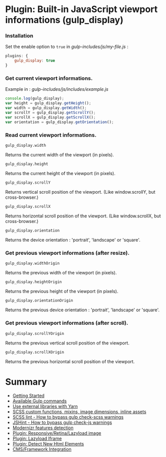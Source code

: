 # Plugin: Built-in JavaScript viewport informations (gulp_display)

### Installation

Set the enable option to `true` in *gulp-includes/js/my-file.js* :

```js
plugins: {
    gulp_display: true
}
```

### Get current viewport informations.

Example in : *gulp-includes/js/includes/example.js*

```js
console.log(gulp_display);
var height = gulp_display.getHeight();
var width = gulp_display.getWidth();
var scrollY = gulp_display.getScrollY();
var scrollX = gulp_display.getScrollX();
var orientation = gulp_display.getOrientation();
```

### Read current viewport informations.

`gulp_display.width`

Returns the current width of the viewport (in pixels).

`gulp_display.height`

Returns the current height of the viewport (in pixels).

`gulp_display.scrollY`

Returns vertical scroll position of the viewport. (Like window.scrollY, but cross-browser.)

`gulp_display.scrollX`

Returns horizontal scroll position of the viewport. (Like window.scrollX, but cross-browser.)

`gulp_display.orientation`

Returns the device orientation : 'portrait', 'landscape' or 'square'.

### Get previous viewport informations (after resize).

`gulp_display.widthOrigin`

Returns the previous width of the viewport (in pixels).

`gulp_display.heightOrigin`

Returns the previous height of the viewport (in pixels).

`gulp_display.orientationOrigin`

Returns the previous device orientation : 'portrait', 'landscape' or 'square'.

### Get previous viewport informations (after scroll).

`gulp_display.scrollYOrigin`

Returns the previous vertical scroll position of the viewport.

`gulp_display.scrollXOrigin`

Returns the previous horizontal scroll position of the viewport.

# Summary

- [Getting Started](./readme.md)
- [Available Gulp commands](./gulp-commands.md)
- [Use external libraries with Yarn](./external-libraries.md)
- [SCSS custom functions, mixins, image dimensions, inline assets](./scss-functions.md)
- [SCSS lint - How to bypass gulp check-scss warnings](./scss-lint.md)
- [JSHint - How to bypass gulp check-js warnings](./jshint.md)
- [Modernizr features detection](./modernizr.md)
- [Plugin: Responsive/Retina/Lazyload image](./responsive-image-plugin.md)
- [Plugin: Lazyload Iframe](./lazyload-iframe.md)
- [Plugin: Detect New Html Elements](./detect-new-html-elements.md)
- [CMS/Framework Integration](./cms-framework.md)
